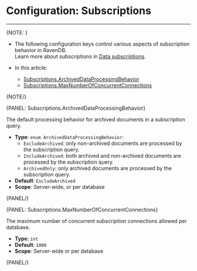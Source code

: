 # Configuration: Subscriptions
---

{NOTE: }

* The following configuration keys control various aspects of subscription behavior in RavenDB.  
  Learn more about subscriptions in [Data subscriptions](../../client-api/data-subscriptions/what-are-data-subscriptions).

* In this article:
  * [Subscriptions.ArchivedDataProcessingBehavior](../../server/configuration/subscription-configuration#subscriptions.archiveddataprocessingbehavior)
  * [Subscriptions.MaxNumberOfConcurrentConnections](../../server/configuration/subscription-configuration#subscriptions.maxnumberofconcurrentconnections)

{NOTE/}
 
{PANEL: Subscriptions.ArchivedDataProcessingBehavior}

The default processing behavior for archived documents in a subscription query.

- **Type**: `enum ArchivedDataProcessingBehavior`:
    * `ExcludeArchived`: only non-archived documents are processed by the subscription query.
    * `IncludeArchived`: both archived and non-archived documents are processed by the subscription query.
    * `ArchivedOnly`: only archived documents are processed by the subscription query.
- **Default**: `ExcludeArchived`
- **Scope**: Server-wide, or per database

{PANEL/}

{PANEL: Subscriptions.MaxNumberOfConcurrentConnections}

The maximum number of concurrent subscription connections allowed per database.

- **Type**: `int`
- **Default**: `1000`
- **Scope**: Server-wide or per database

{PANEL/}
